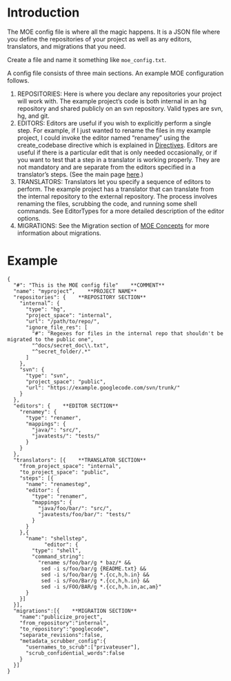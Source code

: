 # Introduction #

The MOE config file is where all the magic happens. It is a JSON file where you define the repositories of your project as well as any editors, translators, and migrations that you need.

Create a file and name it something like `moe_config.txt`.

A config file consists of three main sections. An example MOE configuration follows.

  1. REPOSITORIES: Here is where you declare any repositories your project will work with. The example project’s code is both internal in an hg repository and shared publicly on an svn repository. Valid types are svn, hg, and git.
  1. EDITORS: Editors are useful if you wish to explicitly perform a single step. For example, if I just wanted to rename the files in my example project, I could invoke the editor named “renamey” using the create\_codebase directive which is explained in [Directives](Directives.md). Editors are useful if there is a particular edit that is only needed occasionally, or if you want to test that a step in a translator is working properly. They are not mandatory and are separate from the editors specified in a translator’s steps. (See the main page [here](EditorTypes.md).)
  1. TRANSLATORS: Translators let you specify a sequence of editors to perform. The example project has a translator that can translate from the internal repository to the external repository. The process involves renaming the files, scrubbing the code, and running some shell commands. See EditorTypes for a more detailed description of the editor options.
  1. MIGRATIONS: See the Migration section of [MOE Concepts](Concepts.md) for more information about migrations.

# Example #

```
{
  "#": "This is the MOE config file"    **COMMENT**
  "name": "myproject”,    **PROJECT NAME**
  "repositories": {    **REPOSITORY SECTION**
    "internal”: {
      "type": "hg",
      "project_space": "internal",
      "url": "/path/to/repo/",
      "ignore_file_res": [
        "#": "Regexes for files in the internal repo that shouldn't be migrated to the public one",
        "^docs/secret_doc\\.txt",
        "^secret_folder/.*"
      ]
    },
    "svn": {
      "type": "svn",
      "project_space": "public",
      "url": "https://example.googlecode.com/svn/trunk/"
    }
  },
  "editors": {    **EDITOR SECTION**
    "renamey": {
      "type": "renamer",
      "mappings": {
        "java/": "src/",
        "javatests/": "tests/"
      }
    }
  },
  "translators": [{    **TRANSLATOR SECTION**
    "from_project_space": "internal",
    "to_project_space": "public",
    "steps": [{
      "name": "renamestep",
      "editor": {
        "type": "renamer",
        "mappings": {
          "java/foo/bar/": "src/",
          "javatests/foo/bar/": "tests/"
        }
      }
    },{
      "name": "shellstep",
            "editor": {
        "type": "shell",
        "command_string":
          "rename s/foo/bar/g * baz/* &&
           sed -i s/foo/bar/g {README.txt} &&
           sed -i s/foo/bar/g *.{cc,h,h.in} &&
           sed -i s/Foo/Bar/g *.{cc,h,h.in} &&
           sed -i s/FOO/BAR/g *.{cc,h,h.in,ac,am}"
      }
    }]
  }],
  "migrations":[{    **MIGRATION SECTION**
    "name":"publicize_project",
    "from_repository":"internal",
    "to_repository":"googlecode",
    "separate_revisions":false,
    "metadata_scrubber_config":{
      "usernames_to_scrub":["privateuser"],
      "scrub_confidential_words":false
    }
  }]
}
```